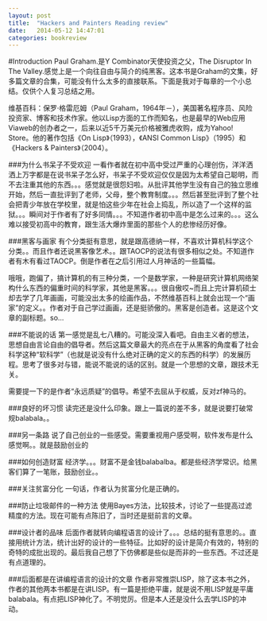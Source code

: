 ```yaml
---
layout: post
title:  "Hackers and Painters Reading review"
date:   2014-05-12 14:47:01
categories: bookreview
---
```


#Introduction
Paul Graham.是Y Combinator天使投资之父，The Disruptor In The Valley.感觉上是一个向往自由与简介的纯黑客。这本书是Graham的文集，好多篇文章的合集，可能没有什么太多的直接联系。下面是我对于每章的一个小总结。仅供个人复习总结之用。

维基百科：保罗·格雷厄姆（Paul Graham，1964年－），美国著名程序员、风险投资家、博客和技术作家。他以Lisp方面的工作而知名，也是最早的Web应用Viaweb的创办者之一，后来以近5千万美元价格被雅虎收购，成为Yahoo! Store。他的著作包括《On Lisp》（1993），《ANSI Common Lisp》（1995）和《Hackers & Painters》（2004）。

###为什么书呆子不受欢迎
一看作者就在初中高中受过严重的心理创伤，洋洋洒洒上万字都是在说书呆子怎么好，书呆子不受欢迎仅仅是因为太希望自己聪明，而不去注重其他的东西。。。感觉就是很怨妇啦。从批评其他学生没有自己的独立思维开始，然后一直批评到了老师，父母，整个教育制度。。。然后甚至批评到了整个社会把青少年放在学校里，就是怕这些少年在社会上捣乱，所以造了一个这样的监狱。。。瞬间对于作者有了好多同情。。。不知道作者初中高中是怎么过来的。。。这么难以接受初高中的教育，跟生活大爆炸里面的那些个人的悲惨经历好像。

###黑客与画家
有个分类挺有意思，就是跟高德纳一样，不喜欢计算机科学这个分类。。而且作者还说黑客像艺术。。跟TAOCP的说法有很多相似之处。不知道作者有木有看过TAOCP。倒是作者在之后引用过人月神话的一些篇幅。

哦哦，跑偏了，搞计算机的有三种分类，一个是数学家，一种是研究计算机网络架构什么东西的偏重时间的科学家，其他是黑客。。。很自傲哎~而且上完计算机硕士却去学了几年画画，可能没出太多的绘画作品，不然维基百科上就会出现一个“画家”的定义。。作者对于自己学过画画，还是挺骄傲的。黑客是创造者。这是这个文章的副标题。so...

###不能说的话
第一感觉是乱七八糟的。可能没深入看吧。自由主义者的想法，思想自由言论自由的倡导者。然后这篇文章最大的亮点在于从黑客的角度看了社会科学这种“软科学”（也就是说没有什么绝对正确的定义的东西的科学）的发展历程。思考了很多对与错，能说不能说的话的区别。就是一个思想的文章，跟技术无关。

需要提一下的是作者“永远质疑”的倡导。希望不去屈从于权威，反对zf神马的。

###良好的坏习惯
读完还是没什么印象。跟上一篇说的差不多，就是说要打破常规balabala。。

###另一条路
说了自己创业的一些感受。需要重视用户感受啊，软件发布是什么感觉啊。。就是鼓励创业的

###如何创造财富
经济学。。。财富不是金钱balabalba。都是些经济学常识。给黑客们算了一笔账，鼓励创业。。

###关注贫富分化
一句话，作者认为贫富分化是正确的。

###防止垃圾邮件的一种方法
使用Bayes方法，比较技术，讨论了一些提高过滤精度的方法。现在可能有点陈旧了，当时还是挺前言的文章。

###设计者的品味
后面作者就转向编程语言的设计了。。。总结的挺有意思的。。直接用统计方法，统计出好的设计的一些特征。比如好的设计是简介有效的，特别的奇特的成批出现的。最后我自己想了下仿佛都是些似是而非的一些东西。不过还是有点道理的。

###后面都是在讲编程语言的设计的文章
作者非常推崇LISP，除了这本书之外，作者的其他两本书都是在讲LISP。有一篇是拒绝平庸，就是说不用LISP就是平庸balabala。有点把LISP神化了。不明觉厉。但是本人还是没什么去学LISP的冲动。